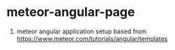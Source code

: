 # meteor-angular-page

1. meteor angular application setup based from https://www.meteor.com/tutorials/angular/templates